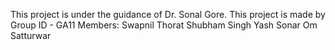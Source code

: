 This project is under the guidance of Dr. Sonal Gore.
This project is made by Group ID - GA11
Members:
    Swapnil Thorat
    Shubham Singh
    Yash Sonar
    Om Satturwar